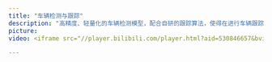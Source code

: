 ```yaml
---
title: "车辆检测与跟踪"
description: "高精度、轻量化的车辆检测模型，配合自研的跟踪算法，使得在进行车辆跟踪的同时，进行车辆属性（车辆颜色、车辆品牌、车辆行进方向等）、车牌识别等任务。"
picture: 
video: <iframe src="//player.bilibili.com/player.html?aid=530846657&bvid=BV18u41157Wj&cid=1191689185&page=1" scrolling="no" border="0" frameborder="no" framespacing="0" allowfullscreen="true" align="center" height="350" width="100%"> </iframe>

---
```

